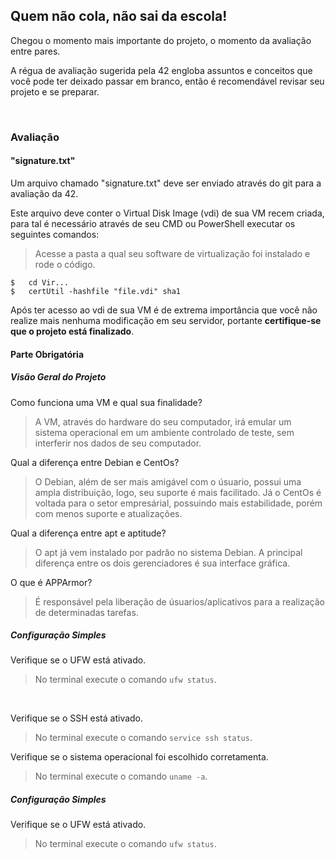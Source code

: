 ## Quem não cola, não sai da escola!

<p>Chegou o momento mais importante do projeto, o momento da avaliação entre pares.</p>
<p>A régua de avaliação sugerida pela 42 engloba assuntos e conceitos que você pode ter deixado passar em branco, então é recomendável revisar seu projeto e se preparar.</p><br>

### Avaliação

#### "signature.txt"

<p>Um arquivo chamado "signature.txt" deve ser enviado através do git para a avaliação da 42.</p>
<p>Este arquivo deve conter o Virtual Disk Image (vdi) de sua VM recem criada, para tal é necessário através de seu CMD ou PowerShell executar os seguintes comandos:</p>

> Acesse a pasta a qual seu software de virtualização foi instalado e rode o código.

```
$ 	cd Vir...
$	certUtil -hashfile "file.vdi" sha1
```

<p>Após ter acesso ao vdi de sua VM é de extrema importância que você não realize mais nenhuma modificação em seu servidor, portante <b>certifique-se que o projeto está finalizado</b>.</p>

#### Parte Obrigatória

##### Visão Geral do Projeto

<p>Como funciona uma VM e qual sua finalidade?</p>

> A VM, através do hardware do seu computador, irá emular um sistema operacional em um ambiente controlado de teste, sem interferir nos dados de seu computador.

<p>Qual a diferença entre Debian e CentOs?

> O Debian, além de ser mais amigável com o úsuario, possui uma ampla distribuição, logo, seu suporte é mais facilitado.
Já o CentOs é voltada para o setor empresárial, possuindo mais estabilidade, porém com menos suporte e atualizações.

<p>Qual a diferença entre apt e aptitude?

> O apt já vem instalado por padrão no sistema Debian.
A principal diferença entre os dois gerenciadores é sua interface gráfica.

<p>O que é APPArmor?

> É responsável pela liberação de úsuarios/aplicativos para a realização de determinadas tarefas.

##### Configuração Simples

<p>Verifique se o UFW está ativado.</p>

> No terminal execute o comando ```ufw status```.

<br>

<p>Verifique se o SSH está ativado.</p>

> No terminal execute o comando ```service ssh status```.

<p>Verifique se o sistema operacional foi escolhido corretamenta.</p>

> No terminal execute o comando ```uname -a```.

##### Configuração Simples

<p>Verifique se o UFW está ativado.</p>

> No terminal execute o comando ```ufw status```.

